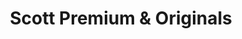 ---
title: "Scott Premium & Originals"
url: /saint-herblain/scott-premium-et-originals/
shop: chaussures
---